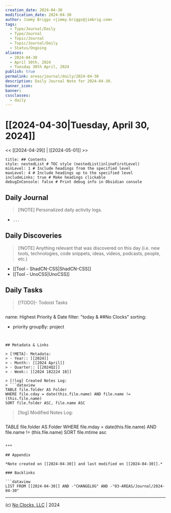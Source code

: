 ```yaml
---
creation_date: 2024-04-30
modification_date: 2024-04-30
author: Jimmy Briggs <jimmy.briggs@jimbrig.com>
tags:
  - Type/Journal/Daily
  - Type/Journal
  - Topic/Journal
  - Topic/Journal/Daily
  - Status/Ongoing
aliases:
  - 2024-04-30
  - April 30th, 2024
  - Tuesday 30th April, 2024
publish: true
permalink: areas/journal/daily/2024-04-30
description: Daily Journal Note for 2024-04-30.
banner_icon:
banner:
cssclasses:
  - daily
---
```



# [[2024-04-30|Tuesday, April 30, 2024]]

<< [[2024-04-29]] | [[2024-05-01]] >>

```table-of-contents
title: ## Contents 
style: nestedList # TOC style (nestedList|inlineFirstLevel)
minLevel: 1 # Include headings from the specified level
maxLevel: 4 # Include headings up to the specified level
includeLinks: true # Make headings clickable
debugInConsole: false # Print debug info in Obsidian console
```

## Daily Journal

> [!NOTE] Personalized daily activity logs.

- `...`

## Daily Discoveries

> [!NOTE] Anything relevant that was discovered on this day (i.e. new tools, technologies, code snippets, ideas, videos, podcasts, people, etc.)

- [[Tool - ShadCN-CSS|ShadCN-CSS]]
- [[Tool - UnoCSS|UnoCSS]]

## Daily Tasks

> [!TODO]- Todoist Tasks
> ```todoist
name: Highest Priority & Date
filter: "today & ##No Clocks"
sorting:
   - priority
groupBy: project
```


## Metadata & Links

> [!META]- Metadata:
> - Year:: [[2024]]
> - Month:: [[2024 April]]
> - Quarter:: [[2024Q2]]
> - Week:: [[2024 182224 18]]

> [!log] Created Notes Log:
> ```dataview
TABLE file.folder AS Folder
WHERE file.cday = date(this.file.name) AND file.name != (this.file.name)
SORT file.folder ASC, file.name ASC
```

> [!log] Modified Notes Log:
> ```dataview
TABLE file.folder AS Folder
WHERE file.mday = date(this.file.name) AND file.name != (this.file.name)
SORT file.mtime asc
```

***

## Appendix

*Note created on [[2024-04-30]] and last modified on [[2024-04-30]].*

### Backlinks

```dataview
LIST FROM [[2024-04-30]] AND -"CHANGELOG" AND -"03-AREAS/Journal/2024-04-30"
```

***

(c) [No Clocks, LLC](https://github.com/noclocks) | 2024



